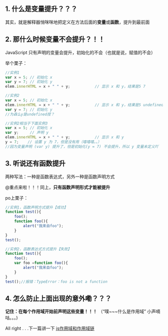 ## 1. 什么是变量提升？？？
其实，就是解释器悄咪咪地把定义在方法后面的**变量**或**函数**，提升到最前面
## 2. 那什么时候变量不会提升？！！
JavaScript 只有声明的变量会提升，初始化的不会（也就是说，赋值的不会）

举个栗子：
~~~JavaScript
//实例1
var x = 5; // 初始化 x
var y = 7; // 初始化 y
elem.innerHTML = x + " " + y;           // 显示 x 和 y，结果是5 7

//实例2
var x = 5; // 初始化 x
elem.innerHTML = x + " " + y;           // 显示 x 和 y，结果是5 undefined
var y = 7; // 初始化 y
//为森么y是undefined捏？

//实例2相当于下面实例3
var x = 5; // 初始化 x
var y;     // 声明 y
elem.innerHTML = x + " " + y;           // 显示 x 和 y
y = 7;    // 设置 y 为 7，但是没有用（嘻嘻嘻。。）
//因为变量声明 (var y) 提升了，但是初始化(y = 7) 不会提升，所以 y 变量未定义吖
~~~
## 3. 听说还有函数提升
两种写法：一种是函数表达式，另外一种是函数声明方式

@重点来啦！！！同上，**只有函数声明形式才能被提升**

po上栗子：
~~~JavaScript
//实例1，函数声明方式提升【成功】
function test(){
    foo();
    function foo(){
        alert("我来自foo");
    }
}
test();

//实例2，函数表达式方式提升【失败】
function test(){
    foo();
    var foo =function foo(){
        alert("我来自foo");
    }
}
test();//报错：TypeError：foo is not a function
~~~
## 4. 怎么防止上面出现的意外嘞？？？
**记住：在每个作用域开始前声明这些变量！！！**
（“噗~~~什么是作用域”  小声嘀咕。。。)

All right . . .下一篇讲一下
[js作用域和作用域链](./js作用域和作用域链.md)
